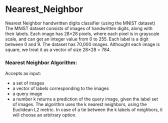 # Nearest_Neighbor
Nearest Neighbor handwritten digits classifier (using the MNIST dataset)
The MNIST dataset consists of images of handwritten digits, 
along with their labels. Each image has 28×28 pixels, where each pixel is in grayscale
scale, and can get an integer value from 0 to 255. Each label is a digit between 0 and 9. The
dataset has 70,000 images. Althought each image is square, we treat it as a vector of size 28×28 = 784.

### Nearest Neighbor Algorithm:
Accepts as input:
- a set of images
- a vector of labels corresponding to the images 
- a query image
- a number k 
returns a prediction of the query image, given the label set of images.
The algorithm uses the k nearest neighbors, using the Euclidean
L2 metric. In case of a tie between the k labels of neighbors, it will choose an arbitrary
option.
